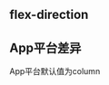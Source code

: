 ## flex-direction


<!-- CSSJSON.flex-direction.description -->

## App平台差异  
App平台默认值为column

<!-- CSSJSON.flex-direction.syntax -->

<!-- CSSJSON.flex-direction.values -->

<!-- CSSJSON.flex-direction.compatibility -->

<!-- CSSJSON.flex-direction.reference -->
